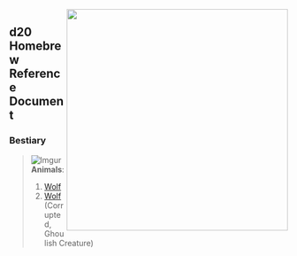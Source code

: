  <body style="background-image: url('https://i.imgur.com/XXCGPgH.jpg');">
 <img src=https://i.imgur.com/EXhsJrV.pngttps://freepngimg.com/thumb/dice/90810-and-dice-d20-dungeons-system-dragons-black.png" width="400" align="right"/>


## d20 Homebrew Reference Document 
### Bestiary 
>![Imgur](https://i.imgur.com/vr7Z3Bc.gif)  
> **Animals**:  
> 1.  [Wolf][1] 
> 1. [Wolf][2] (Corrupted, Ghoulish Creature) 

[1]:<https://et-black.github.io/D20-HRD-System/wolf.html>
[2]:<https://et-black.github.io/D20-HRD-System/wolf_ghoul.html>